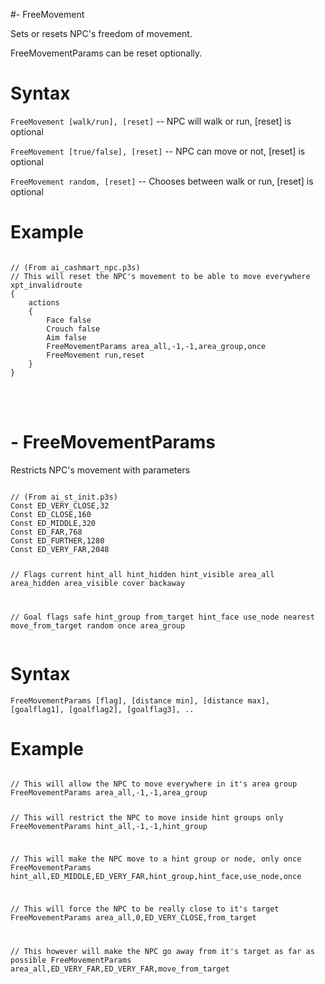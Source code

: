 #- FreeMovement
<p>Sets or resets NPC's freedom of movement.
<p>FreeMovementParams can be reset optionally.
<h1>Syntax</h1>
<p><code class="language-js">FreeMovement [walk/run], [reset]</code> -- NPC will walk or run, [reset] is optional
<p><code class="language-js">FreeMovement [true/false], [reset]</code> -- NPC can move or not, [reset] is optional
<p><code class="language-js">FreeMovement random, [reset]</code> -- Chooses between walk or run, [reset] is optional
<h1>Example</h1>
<pre><code class="language-js">
// (From ai_cashmart_npc.p3s)
// This will reset the NPC's movement to be able to move everywhere
xpt_invalidroute
{
	actions
	{
		Face false
		Crouch false
		Aim false
		FreeMovementParams area_all,-1,-1,area_group,once
		FreeMovement run,reset
	}
}
</code></pre>

<br><br><h1>- FreeMovementParams</h1>
<p>Restricts NPC's movement with parameters
<pre><code class="language-js">
// (From ai_st_init.p3s)
Const ED_VERY_CLOSE,32
Const ED_CLOSE,160
Const ED_MIDDLE,320
Const ED_FAR,768
Const ED_FURTHER,1280
Const ED_VERY_FAR,2048

// Flags
current
hint_all
hint_hidden
hint_visible
area_all
area_hidden
area_visible
cover
backaway

// Goal flags
safe
hint_group
from_target
hint_face
use_node
nearest
move_from_target
random
once
area_group
</code></pre>
<h1>Syntax</h1>
<p><code class="language-js">FreeMovementParams [flag], [distance min], [distance max], [goalflag1], [goalflag2], [goalflag3], ..</code>
<h1>Example</h1>
<pre><code class="language-js">
// This will allow the NPC to move everywhere in it's area group
FreeMovementParams area_all,-1,-1,area_group

// This will restrict the NPC to move inside hint groups only
FreeMovementParams hint_all,-1,-1,hint_group

// This will make the NPC move to a hint group or node, only once
FreeMovementParams hint_all,ED_MIDDLE,ED_VERY_FAR,hint_group,hint_face,use_node,once

// This will force the NPC to be really close to it's target
FreeMovementParams area_all,0,ED_VERY_CLOSE,from_target

// This however will make the NPC go away from it's target as far as possible
FreeMovementParams area_all,ED_VERY_FAR,ED_VERY_FAR,move_from_target
</code></pre>